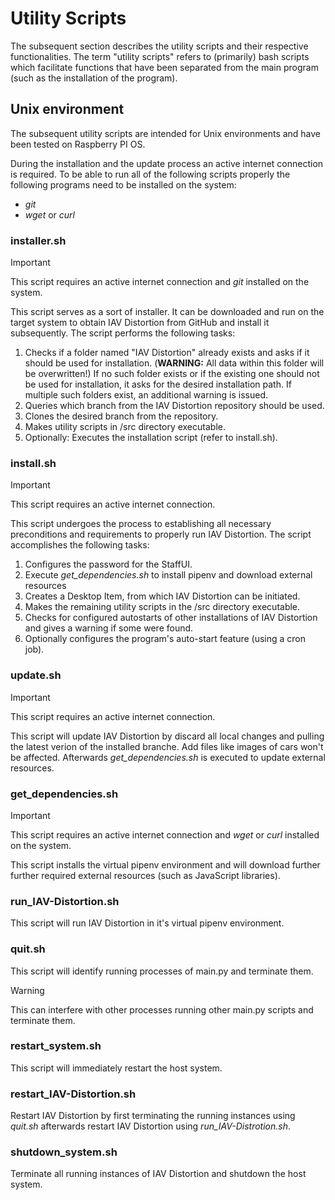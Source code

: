 # Utility Scripts
The subsequent section describes the utility scripts and their respective functionalities.
The term "utility scripts" refers to (primarily) bash scripts which facilitate functions that have been separated from the main program (such as the installation of the program). 

## Unix environment
The subsequent utility scripts are intended for Unix environments and have been tested on Raspberry PI OS.

During the installation and the update process an active internet connection is required.
To be able to run all of the following scripts properly the following programs need to be installed on the system:
- *git*
- *wget* or *curl*


### installer.sh
>[!IMPORTANT]
>This script requires an active internet connection and *git* installed on the system.

This script serves as a sort of installer.
It can be downloaded and run on the target system to obtain IAV Distortion from GitHub and install it subsequently.
The script performs the following tasks:
1. Checks if a folder named "IAV Distortion" already exists and asks if it should be used for installation. (**WARNING:** All data within this folder will be overwritten!)
If no such folder exists or if the existing one should not be used for installation, it asks for the desired installation path.
If multiple such folders exist, an additional warning is issued.
2. Queries which branch from the IAV Distortion repository should be used.
3. Clones the desired branch from the repository.
4. Makes utility scripts in /src directory executable.
5. Optionally: Executes the installation script (refer to install.sh).

### install.sh
>[!IMPORTANT]
>This script requires an active internet connection.

This script undergoes the process to establishing all necessary preconditions and requirements to properly run IAV Distortion.
The script accomplishes the following tasks:
1. Configures the password for the StaffUI.
2. Execute *get_dependencies.sh* to install pipenv and download external resources
3. Creates a Desktop Item, from which IAV Distortion can be initiated.
4. Makes the remaining utility scripts in the /src directory executable.
5. Checks for configured autostarts of other installations of IAV Distortion and gives a warning if some were found.
6. Optionally configures the program's auto-start feature (using a cron job).

### update.sh
>[!IMPORTANT]
>This script requires an active internet connection.

This script will update IAV Distortion by discard all local changes and pulling the latest verion of the installed branche. Add files like images of cars won't be affected.
Afterwards *get_dependencies.sh* is executed to update external resources.

### get_dependencies.sh
>[!IMPORTANT]
>This script requires an active internet connection and *wget* or *curl* installed on the system.

This script installs the virtual pipenv environment and will download further further required external resources (such as JavaScript libraries).

### run_IAV-Distortion.sh
This script will run IAV Distortion in it's virtual pipenv environment.

### quit.sh
This script will identify running processes of main.py and terminate them.

>[!WARNING]
>This can interfere with other processes running other main.py scripts and terminate them.

### restart_system.sh
This script will immediately restart the host system.

### restart_IAV-Distortion.sh
Restart IAV Distortion by first terminating the running instances using *quit.sh* afterwards restart IAV Distortion using *run_IAV-Distrotion.sh*.

### shutdown_system.sh
Terminate all running instances of IAV Distortion and shutdown the host system.
